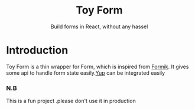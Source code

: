 

<h1 align="center">Toy Form</h1>

<p align="center">
Build forms in React, without any hassel
</p>


# Introduction
Toy Form is a thin  wrapper for Form, which is inspired from [Formik](https://formik.org/docs/overview).
It gives some api to handle form state easily.[Yup](https://github.com/jquense/yup) can be integrated easily


### N.B
This is a fun project .please don't use it in production 
